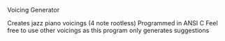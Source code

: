 Voicing Generator

Creates jazz piano voicings (4 note rootless)
Programmed in ANSI C
Feel free to use other voicings as this program only generates suggestions
